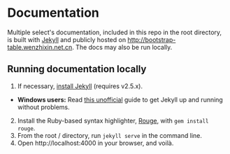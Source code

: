 # Documentation

Multiple select's documentation, included in this repo in the root directory, is built with [Jekyll](http://jekyllrb.com/) and publicly hosted on http://bootstrap-table.wenzhixin.net.cn. The docs may also be run locally.

## Running documentation locally

1. If necessary, [install Jekyll](http://jekyllrb.com/docs/installation) (requires v2.5.x).
  - **Windows users:** Read [this unofficial](http://jekyll-windows.juthilo.com/) guide to get Jekyll up and running without problems.

2. Install the Ruby-based syntax highlighter, [Rouge](https://github.com/jneen/rouge), with `gem install rouge`.
3. From the root / directory, run `jekyll serve` in the command line.
4. Open http://localhost:4000 in your browser, and voilà.
